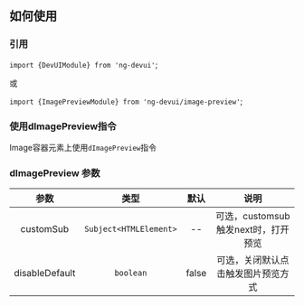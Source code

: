 ## 如何使用

### 引用

`import {DevUIModule} from 'ng-devui'`;

或

`import {ImagePreviewModule} from 'ng-devui/image-preview'`;


### 使用dImagePreview指令

Image容器元素上使用`dImagePreview`指令

 ### dImagePreview 参数

| 参数              | 类型                         | 默认        |   说明                              |
| :---------------: | :-------------------------: | :---------: | :--------------------------------:  |
| customSub         | `Subject<HTMLElement>`      | --          | 可选，customsub触发next时，打开预览    |
| disableDefault    | `boolean`      | false         | 可选，关闭默认点击触发图片预览方式    |

